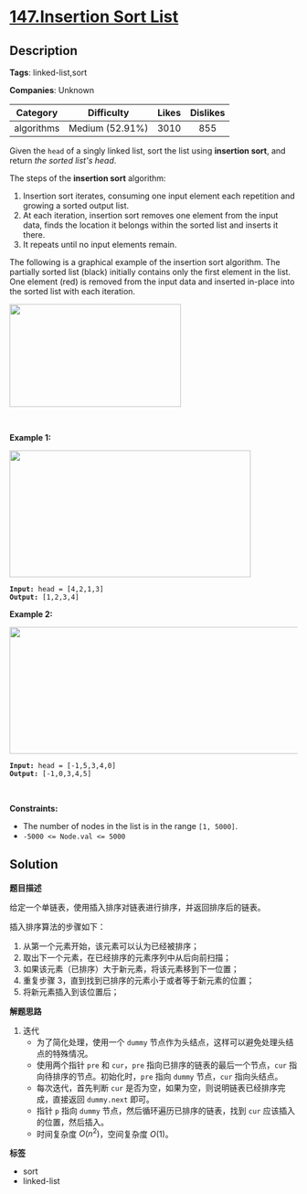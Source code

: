 # [147.Insertion Sort List](https://leetcode.com/problems/insertion-sort-list/description/)

## Description

**Tags**: linked-list,sort

**Companies**: Unknown

|  Category  |   Difficulty    | Likes | Dislikes |
| :--------: | :-------------: | :---: | :------: |
| algorithms | Medium (52.91%) | 3010  |   855    |

<p>Given the <code>head</code> of a singly linked list, sort the list using <strong>insertion sort</strong>, and return <em>the sorted list&#39;s head</em>.</p>
<p>The steps of the <strong>insertion sort</strong> algorithm:</p>
<ol>
  <li>Insertion sort iterates, consuming one input element each repetition and growing a sorted output list.</li>
  <li>At each iteration, insertion sort removes one element from the input data, finds the location it belongs within the sorted list and inserts it there.</li>
  <li>It repeats until no input elements remain.</li>
</ol>
<p>The following is a graphical example of the insertion sort algorithm. The partially sorted list (black) initially contains only the first element in the list. One element (red) is removed from the input data and inserted in-place into the sorted list with each iteration.</p>
<img alt="" src="https://upload.wikimedia.org/wikipedia/commons/0/0f/Insertion-sort-example-300px.gif" style="height:180px; width:300px" />
<p>&nbsp;</p>
<p><strong class="example">Example 1:</strong></p>
<img alt="" src="https://assets.leetcode.com/uploads/2021/03/04/sort1linked-list.jpg" style="width: 422px; height: 222px;" />
<pre><code><strong>Input:</strong> head = [4,2,1,3]
<strong>Output:</strong> [1,2,3,4]</code></pre>
<p><strong class="example">Example 2:</strong></p>
<img alt="" src="https://assets.leetcode.com/uploads/2021/03/04/sort2linked-list.jpg" style="width: 542px; height: 222px;" />
<pre><code><strong>Input:</strong> head = [-1,5,3,4,0]
<strong>Output:</strong> [-1,0,3,4,5]</code></pre>
<p>&nbsp;</p>
<p><strong>Constraints:</strong></p>
<ul>
  <li>The number of nodes in the list is in the range <code>[1, 5000]</code>.</li>
  <li><code>-5000 &lt;= Node.val &lt;= 5000</code></li>
</ul>

## Solution

**题目描述**

给定一个单链表，使用插入排序对链表进行排序，并返回排序后的链表。

插入排序算法的步骤如下：

1. 从第一个元素开始，该元素可以认为已经被排序；
2. 取出下一个元素，在已经排序的元素序列中从后向前扫描；
3. 如果该元素（已排序）大于新元素，将该元素移到下一位置；
4. 重复步骤 3，直到找到已排序的元素小于或者等于新元素的位置；
5. 将新元素插入到该位置后；

**解题思路**

1. 迭代
   - 为了简化处理，使用一个 `dummy` 节点作为头结点，这样可以避免处理头结点的特殊情况。
   - 使用两个指针 `pre` 和 `cur`，`pre` 指向已排序的链表的最后一个节点，`cur` 指向待排序的节点。初始化时，`pre` 指向 `dummy` 节点，`cur` 指向头结点。
   - 每次迭代，首先判断 `cur` 是否为空，如果为空，则说明链表已经排序完成，直接返回 `dummy.next` 即可。
   - 指针 `p` 指向 `dummy` 节点，然后循环遍历已排序的链表，找到 `cur` 应该插入的位置，然后插入。
   - 时间复杂度 $O(n^2)$，空间复杂度 $O(1)$。

**标签**

- sort
- linked-list
